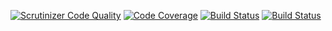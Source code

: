 [![Scrutinizer Code Quality](https://scrutinizer-ci.com/g/Northernberg/Jsramverk-back/badges/quality-score.png?b=master)](https://scrutinizer-ci.com/g/Northernberg/Jsramverk-back/?branch=master)
[![Code Coverage](https://scrutinizer-ci.com/g/Northernberg/Jsramverk-back/badges/coverage.png?b=master)](https://scrutinizer-ci.com/g/Northernberg/Jsramverk-back/?branch=master)
[![Build Status](https://scrutinizer-ci.com/g/Northernberg/Jsramverk-back/badges/build.png?b=master)](https://scrutinizer-ci.com/g/Northernberg/Jsramverk-back/build-status/master)
[![Build Status](https://travis-ci.org/Northernberg/Jsramverk-back.svg?branch=master)](https://travis-ci.org/Northernberg/Jsramverk-back)
